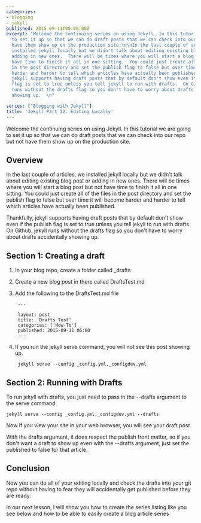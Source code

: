 ```yaml
---
categories:
- blogging
- jekyll
published: 2015-09-11T00:00:00Z
excerpt: "Welcome the continuing series on using Jekyll. In this tutorial we are going
  to set it up so that we can do draft posts that we can check into our repo but not
  have them show up on the production site.\n\nIn the last couple of articles, we
  installed jekyll locally but we didn't talk about editing existing blog post or
  adding in new ones.  There will be times where you will start a blog post but not
  have time to finish it all in one sitting.  You could just create all of the files
  in the post directory and set the publish flag to false but over time it will become
  harder and harder to tell which articles have actually been published.  \n\nThankfully,
  jekyll supports having draft posts that by default don't show even if the publish
  flag is set to true unless you tell jekyll to run with drafts.  On Github, jekyll
  runs without the drafts flag so you don't have to worry about drafts accidentally
  showing up.  \n"

series: ["Blogging with Jekyll"]
title: 'Jekyll Part 12: Editing Locally'
---
```


Welcome the continuing series on using Jekyll. In this tutorial we are going to set it up so that we can do draft posts that we can check into our repo but not have them show up on the production site.

## Overview

In the last couple of articles, we installed jekyll locally but we didn't talk about editing existing blog post or adding in new ones.  There will be times where you will start a blog post but not have time to finish it all in one sitting.  You could just create all of the files in the post directory and set the publish flag to false but over time it will become harder and harder to tell which articles have actually been published.

Thankfully, jekyll supports having draft posts that by default don't show even if the publish flag is set to true unless you tell jekyll to run with drafts.  On Github, jekyll runs without the drafts flag so you don't have to worry about drafts accidentally showing up.

## Section 1: Creating a draft

1. In your blog repo, create a folder called _drafts
1. Create a new blog post in there called DraftsTest.md
1. Add the following to the DraftsTest.md file

		---
		
		layout: post
		title: 'Drafts Test'
		categories: ['How-To']
		published: 2015-09-11 06:00
		---

1. If you run the jekyll serve command, you will not see this post showing up.

		jekyll serve --config _config.yml,_configdev.yml

## Section 2: Running with Drafts

To run jekyll with drafts, you just need to pass in the --drafts argument to the serve command

    jekyll serve --config _config.yml,_configdev.yml --drafts

Now if you view your site in your web browser, you will see your draft post.

With the drafts argument, it does respect the publish front matter, so if you don't want a draft to show up even with the --drafts argument, just set the published to false for that article.

## Conclusion

Now you can do all of your editing locally and check the drafts into your git repo without having to fear they will accidentally get published before they are ready.

In our next lesson, I will show you how to create the series listing like you see below and how to be able to easily create a blog article series
